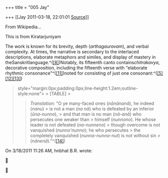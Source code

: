 +++
title = "005 Jay"

+++
[[Jay	2011-03-18, 22:01:01 [Source](https://groups.google.com/g/samskrita/c/zKRa5e8x9CY)]]



From Wikipedia...

This is from Kiratarjuniyam

  

The work is known for its brevity, depth (*arthagauravam*), and verbal complexity. At times, the narrative is secondary to the interlaced descriptions, elaborate metaphors and similes, and display of mastery in theSanskritlanguage.^([\[8\]](http://en.wikipedia.org/wiki/Kir%C4%81t%C4%81rjun%C4%ABya#cite_note-winternitz-7))Notably, its fifteenth canto contains*chitrakavya*, decorative composition, including the fifteenth verse with "elaborate rhythmic consonance"^([\[11\]](http://en.wikipedia.org/wiki/Kir%C4%81t%C4%81rjun%C4%ABya#cite_note-10))noted for consisting of just one consonant:^([\[5\]](http://en.wikipedia.org/wiki/Kir%C4%81t%C4%81rjun%C4%ABya#cite_note-warder-4)[\[12\]](http://en.wikipedia.org/wiki/Kir%C4%81t%C4%81rjun%C4%ABya#cite_note-11)[\[13\]](http://en.wikipedia.org/wiki/Kir%C4%81t%C4%81rjun%C4%ABya#cite_note-12))

>  style="margin:0px;padding:0px;line-height:1.2em;outline-style:none"> >
> [TABLE] >
> 
> > *Translation*: "О ye many-faced ones (*nānānanā*), he indeed (*nanu*) > is not a man (*na nā*) who is defeated by an inferior (*ūna-nunno*), > and that man is no man (*nā-anā*) who persecutes one weaker than > himself (*nunnono*). He whose leader is not defeated (*na-nunneno*) > though overcome is not vanquished (*nunno'nunno*); he who persecutes > the completely vanquished (*nunna-nunna-nut*) is not without sin > (*nānenā*)."^([\[14\]](http://en.wikipedia.org/wiki/Kir%C4%81t%C4%81rjun%C4%ABya#cite_note-13))

  
  
On 3/18/2011 11:26 AM, hnbhat B.R. wrote:





